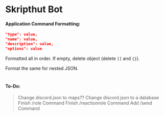 # Skripthut Bot
#### **Application Command Formatting:**
```json
"type": value,
"name": value,
"description": value,
"options": value
```
Formatted all in order. If empty, delete object (delete `[]` and `{}`).

Format the same for nested JSON.
#
#### **To-Do:**
> Change discord.json to maps??
> Change discord.json to a database
> Finish /role Command
> Finish /reactionrole Command
> Add /send Command